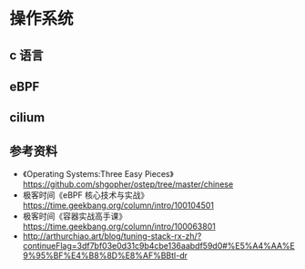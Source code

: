 # 操作系统
## c 语言
## eBPF
## cilium
## 参考资料
- 《Operating Systems:Three Easy Pieces》https://github.com/shgopher/ostep/tree/master/chinese
- 极客时间《eBPF 核心技术与实战》https://time.geekbang.org/column/intro/100104501
- 极客时间《容器实战高手课》https://time.geekbang.org/column/intro/100063801                
- http://arthurchiao.art/blog/tuning-stack-rx-zh/?continueFlag=3df7bf03e0d31c9b4cbe136aabdf59d0#%E5%A4%AA%E9%95%BF%E4%B8%8D%E8%AF%BBtl-dr
